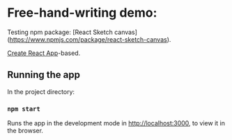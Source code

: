 # Free-hand-writing demo:

Testing npm package: [React Sketch canvas] (https://www.npmjs.com/package/react-sketch-canvas).

[Create React App](https://github.com/facebook/create-react-app)-based.

## Running the app

In the project directory: 

### `npm start`

Runs the app in the development mode in [http://localhost:3000](http://localhost:3000), to view it in the browser.

